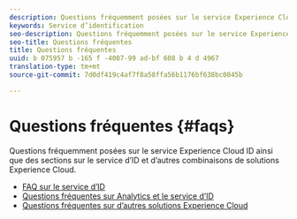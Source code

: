 ```yaml
---
description: Questions fréquemment posées sur le service Experience Cloud ID ainsi que des sections sur le service d’ID et d’autres combinaisons de solutions Experience Cloud.
keywords: Service d’identification
seo-description: Questions fréquemment posées sur le service Experience Cloud ID ainsi que des sections sur le service d’ID et d’autres combinaisons de solutions Experience Cloud.
seo-title: Questions fréquentes
title: Questions fréquentes
uuid: b 075957 b -165 f -4087-99 ad-bf 608 b 4 d 4967
translation-type: tm+mt
source-git-commit: 7d0df419c4af7f8a58ffa56b1176bf638bc0045b

---
```



# Questions fréquentes {#faqs}

Questions fréquemment posées sur le service Experience Cloud ID ainsi que des sections sur le service d’ID et d’autres combinaisons de solutions Experience Cloud.

* [FAQ sur le service d’ID](faq.md)
* [Questions fréquentes sur Analytics et le service d’ID](analytics-faq.md)
* [Questions fréquentes sur d’autres solutions Experience Cloud](other-faq.md)

